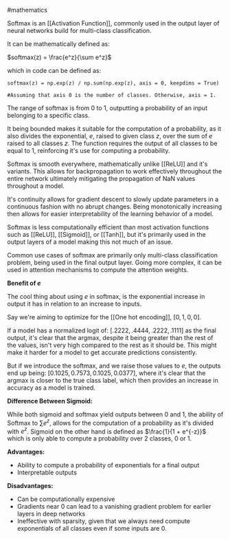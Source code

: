 #mathematics 

Softmax is an [[Activation Function]], commonly used in the output layer of neural networks build for multi-class classification.

It can be mathematically defined as:

$softmax(z) = \frac{e^z}{\sum e^z}$

which in code can be defined as:

```
softmax(z) = np.exp(z) / np.sum(np.exp(z), axis = 0, keepdims = True)

#Assuming that axis 0 is the number of classes. Otherwise, axis = 1.

```

The range of softmax is from $0$ to $1$, outputting a probability of an input belonging to a specific class. 

It being bounded makes it suitable for the computation of a probability, as it also divides the exponential, $e$, raised to given class $z$, over the sum of $e$ raised to all classes $z$. The function requires the output of all classes to be equal to $1$, reinforcing it's use for computing a probability.

Softmax is smooth everywhere, mathematically unlike [[ReLU]] and it's variants. This allows for backpropagation to work effectively throughout the entire network ultimately mitigating the propagation of NaN values throughout a model.

It's continuity allows for gradient descent to slowly update parameters in a continuous fashion with no abrupt changes. Being monotonically increasing then allows for easier interpretability of the learning behavior of a model.

Softmax is less computationally efficient than most activation functions such as [[ReLU]], [[Sigmoid]], 
or [[Tanh]], but it's primarily used in the output layers of a model making this not much of an issue.

Common use cases of softmax are primarily only multi-class classification problem, being used in the final output layer. Going more complex, it can be used in attention mechanisms to compute the attention weights.

**Benefit of $e$**

The cool thing about using $e$ in softmax, is the exponential increase in output it has in relation to an increase to inputs. 

Say we're aiming to optimize for the [[One hot encoding]], $[0, 1, 0, 0]$.

If a model has a normalized logit of: $[.2222, .4444, .2222, .1111]$ as the final output, it's clear that the argmax, despite it being greater than the rest of the values, isn't very high compared to the rest as it should be. This might make it harder for a model to get accurate predictions consistently.

But if we introduce the softmax, and we raise those values to $e$, the outputs end up being: $[0.1025,0.7573,0.1025,0.0377]$, where it's clear that the argmax is closer to the true class label, which then provides an increase in accuracy as a model is trained.

**Difference Between Sigmoid:**

While both sigmoid and softmax yield outputs between 0 and 1, the ability of Softmax to $\sum e^z$, allows for the computation of a probability as it's divided with $e^z$. Sigmoid on the other hand is defined as $\frac{1}{1 + e^{-z}}$ which is only able to compute a probability over 2 classes, $0$ or $1$.

**Advantages:**
- Ability to compute a probability of exponentials for a final output
- Interpretable outputs

**Disadvantages:**
- Can be computationally expensive
- Gradients near 0 can lead to a vanishing gradient problem for earlier layers in deep networks
- Ineffective with sparsity, given that we always need compute exponentials of all classes even if some inputs are $0$.
